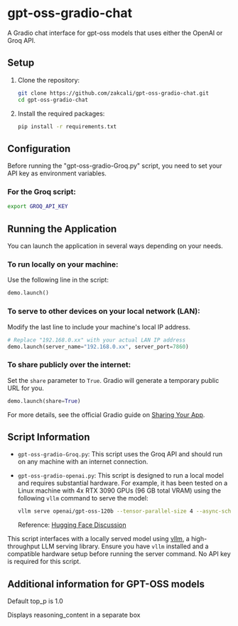 # gpt-oss-gradio-chat

A Gradio chat interface for gpt-oss models that uses either the OpenAI or Groq API.

## Setup

1.  Clone the repository:
    ```bash
    git clone https://github.com/zakcali/gpt-oss-gradio-chat.git
    cd gpt-oss-gradio-chat
    ```

2.  Install the required packages:
    ```bash
    pip install -r requirements.txt
    ```

## Configuration

Before running the "gpt-oss-gradio-Groq.py" script, you need to set your API key as environment variables.

### For the Groq script:
```bash
export GROQ_API_KEY
```

## Running the Application

You can launch the application in several ways depending on your needs.

### To run locally on your machine:
Use the following line in the script:
```python
demo.launch()
```

### To serve to other devices on your local network (LAN):
Modify the last line to include your machine's local IP address.
```python
# Replace "192.168.0.xx" with your actual LAN IP address
demo.launch(server_name="192.168.0.xx", server_port=7860)
```

### To share publicly over the internet:
Set the `share` parameter to `True`. Gradio will generate a temporary public URL for you.
```python
demo.launch(share=True)
```
For more details, see the official Gradio guide on [Sharing Your App](https://www.gradio.app/guides/sharing-your-app).

## Script Information

*   `gpt-oss-gradio-Groq.py`: This script uses the Groq API and should run on any machine with an internet connection.

*   `gpt-oss-gradio-openai.py`: This script is designed to run a local model and requires substantial hardware. For example, it has been tested on a Linux machine with 4x RTX 3090 GPUs (96 GB total VRAM) using the following `vllm` command to serve the model:

    ```bash
    vllm serve openai/gpt-oss-120b --tensor-parallel-size 4 --async-scheduling
    ```
    Reference: [Hugging Face Discussion](https://huggingface.co/openai/gpt-oss-120b/discussions/122)

This script interfaces with a locally served model using [vllm](https://github.com/vllm-project/vllm), a high-throughput LLM serving library. Ensure you have `vllm` installed and a compatible hardware setup before running the server command.  No API key is required for this script.

## Additional information for GPT-OSS models

Default top_p is 1.0

Displays reasoning_content in a separate box
